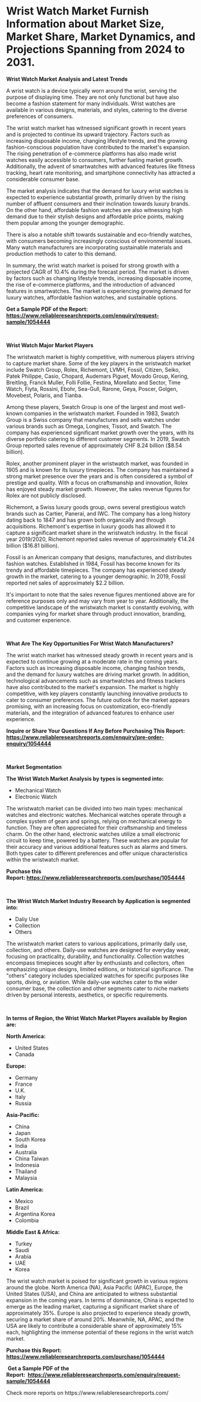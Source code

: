 <p><h1>Wrist Watch Market Furnish Information about Market Size, Market Share, Market Dynamics, and Projections Spanning from 2024 to 2031.</h1></p><p><strong>Wrist Watch Market Analysis and Latest Trends</strong></p>
<p><p>A wrist watch is a device typically worn around the wrist, serving the purpose of displaying time. They are not only functional but have also become a fashion statement for many individuals. Wrist watches are available in various designs, materials, and styles, catering to the diverse preferences of consumers.</p><p>The wrist watch market has witnessed significant growth in recent years and is projected to continue its upward trajectory. Factors such as increasing disposable income, changing lifestyle trends, and the growing fashion-conscious population have contributed to the market's expansion. The rising penetration of e-commerce platforms has also made wrist watches easily accessible to consumers, further fueling market growth. Additionally, the advent of smartwatches with advanced features like fitness tracking, heart rate monitoring, and smartphone connectivity has attracted a considerable consumer base.</p><p>The market analysis indicates that the demand for luxury wrist watches is expected to experience substantial growth, primarily driven by the rising number of affluent consumers and their inclination towards luxury brands. On the other hand, affordable fashion watches are also witnessing high demand due to their stylish designs and affordable price points, making them popular among the younger demographic.</p><p>There is also a notable shift towards sustainable and eco-friendly watches, with consumers becoming increasingly conscious of environmental issues. Many watch manufacturers are incorporating sustainable materials and production methods to cater to this demand.</p><p>In summary, the wrist watch market is poised for strong growth with a projected CAGR of 10.4% during the forecast period. The market is driven by factors such as changing lifestyle trends, increasing disposable income, the rise of e-commerce platforms, and the introduction of advanced features in smartwatches. The market is experiencing growing demand for luxury watches, affordable fashion watches, and sustainable options.</p></p>
<p><strong>Get a Sample PDF of the Report:&nbsp; <a href="https://www.reliableresearchreports.com/enquiry/request-sample/1054444">https://www.reliableresearchreports.com/enquiry/request-sample/1054444</a></strong></p>
<p>&nbsp;</p>
<p><strong>Wrist Watch Major Market Players</strong></p>
<p><p>The wristwatch market is highly competitive, with numerous players striving to capture market share. Some of the key players in the wristwatch market include Swatch Group, Rolex, Richemont, LVMH, Fossil, Citizen, Seiko, Patek Philippe, Casio, Chopard, Audemars Piguet, Movado Group, Kering, Breitling, Franck Muller, Folli Follie, Festina, Morellato and Sector, Time Watch, Fiyta, Rossini, Ebohr, Sea-Gull, Rarone, Geya, Poscer, Golgen, Movebest, Polaris, and Tianba.</p><p>Among these players, Swatch Group is one of the largest and most well-known companies in the wristwatch market. Founded in 1983, Swatch Group is a Swiss company that manufactures and sells watches under various brands such as Omega, Longines, Tissot, and Swatch. The company has experienced significant market growth over the years, with its diverse portfolio catering to different customer segments. In 2019, Swatch Group reported sales revenue of approximately CHF 8.24 billion ($8.54 billion).</p><p>Rolex, another prominent player in the wristwatch market, was founded in 1905 and is known for its luxury timepieces. The company has maintained a strong market presence over the years and is often considered a symbol of prestige and quality. With a focus on craftsmanship and innovation, Rolex has enjoyed steady market growth. However, the sales revenue figures for Rolex are not publicly disclosed.</p><p>Richemont, a Swiss luxury goods group, owns several prestigious watch brands such as Cartier, Panerai, and IWC. The company has a long history dating back to 1847 and has grown both organically and through acquisitions. Richemont's expertise in luxury goods has allowed it to capture a significant market share in the wristwatch industry. In the fiscal year 2019/2020, Richemont reported sales revenue of approximately €14.24 billion ($16.81 billion).</p><p>Fossil is an American company that designs, manufactures, and distributes fashion watches. Established in 1984, Fossil has become known for its trendy and affordable timepieces. The company has experienced steady growth in the market, catering to a younger demographic. In 2019, Fossil reported net sales of approximately $2.2 billion.</p><p>It's important to note that the sales revenue figures mentioned above are for reference purposes only and may vary from year to year. Additionally, the competitive landscape of the wristwatch market is constantly evolving, with companies vying for market share through product innovation, branding, and customer experience.</p></p>
<p>&nbsp;</p>
<p><strong>What Are The Key Opportunities For Wrist Watch Manufacturers?</strong></p>
<p><p>The wrist watch market has witnessed steady growth in recent years and is expected to continue growing at a moderate rate in the coming years. Factors such as increasing disposable income, changing fashion trends, and the demand for luxury watches are driving market growth. In addition, technological advancements such as smartwatches and fitness trackers have also contributed to the market's expansion. The market is highly competitive, with key players constantly launching innovative products to cater to consumer preferences. The future outlook for the market appears promising, with an increasing focus on customization, eco-friendly materials, and the integration of advanced features to enhance user experience.</p></p>
<p><strong>Inquire or Share Your Questions If Any Before Purchasing This Report: <a href="https://www.reliableresearchreports.com/enquiry/pre-order-enquiry/1054444">https://www.reliableresearchreports.com/enquiry/pre-order-enquiry/1054444</a></strong></p>
<p>&nbsp;</p>
<p><strong>Market Segmentation</strong></p>
<p><strong>The Wrist Watch Market Analysis by types is segmented into:</strong></p>
<p><ul><li>Mechanical Watch</li><li>Electronic Watch</li></ul></p>
<p><p>The wristwatch market can be divided into two main types: mechanical watches and electronic watches. Mechanical watches operate through a complex system of gears and springs, relying on mechanical energy to function. They are often appreciated for their craftsmanship and timeless charm. On the other hand, electronic watches utilize a small electronic circuit to keep time, powered by a battery. These watches are popular for their accuracy and various additional features such as alarms and timers. Both types cater to different preferences and offer unique characteristics within the wristwatch market.</p></p>
<p><strong>Purchase this Report:&nbsp;<a href="https://www.reliableresearchreports.com/purchase/1054444">https://www.reliableresearchreports.com/purchase/1054444</a></strong></p>
<p>&nbsp;</p>
<p><strong>The Wrist Watch Market Industry Research by Application is segmented into:</strong></p>
<p><ul><li>Daliy Use</li><li>Collection</li><li>Others</li></ul></p>
<p><p>The wristwatch market caters to various applications, primarily daily use, collection, and others. Daily-use watches are designed for everyday wear, focusing on practicality, durability, and functionality. Collection watches encompass timepieces sought after by enthusiasts and collectors, often emphasizing unique designs, limited editions, or historical significance. The "others" category includes specialized watches for specific purposes like sports, diving, or aviation. While daily-use watches cater to the wider consumer base, the collection and other segments cater to niche markets driven by personal interests, aesthetics, or specific requirements.</p></p>
<p>&nbsp;</p>
<p><strong>In terms of Region, the Wrist Watch Market Players available by Region are:</strong></p>
<p>
    <p> <strong> North America: </strong>
        <ul>
            <li>United States</li>
            <li>Canada</li>
        </ul>
        </p> 
    <p> <strong> Europe: </strong>
        <ul>
            <li>Germany</li>
            <li>France</li>
            <li>U.K.</li>
            <li>Italy</li>
            <li>Russia</li>
        </ul>
        </p> 
    <p> <strong> Asia-Pacific: </strong>
        <ul>
            <li>China</li>
            <li>Japan</li>
            <li>South Korea</li>
            <li>India</li>
            <li>Australia</li>
            <li>China Taiwan</li>
            <li>Indonesia</li>
            <li>Thailand</li>
            <li>Malaysia</li>
        </ul>
        </p> 
    <p> <strong> Latin America: </strong>
        <ul>
            <li>Mexico</li>
            <li>Brazil</li>
            <li>Argentina Korea</li>
            <li>Colombia</li>
        </ul>
        </p> 
    <p> <strong> Middle East & Africa: </strong>
        <ul>
            <li>Turkey</li>
            <li>Saudi</li>
            <li>Arabia</li>
            <li>UAE</li>
            <li>Korea</li>
        </ul>
    </p>
    </p>
<p><p>The wrist watch market is poised for significant growth in various regions around the globe. North America (NA), Asia Pacific (APAC), Europe, the United States (USA), and China are anticipated to witness substantial expansion in the coming years. In terms of dominance, China is expected to emerge as the leading market, capturing a significant market share of approximately 35%. Europe is also projected to experience steady growth, securing a market share of around 20%. Meanwhile, NA, APAC, and the USA are likely to contribute a considerable share of approximately 15% each, highlighting the immense potential of these regions in the wrist watch market.</p></p>
<p><strong>Purchase this Report: <a href="https://www.reliableresearchreports.com/purchase/1054444">https://www.reliableresearchreports.com/purchase/1054444</a></strong></p>
<p>&nbsp;<strong>Get a Sample PDF of the Report:&nbsp;&nbsp;<a href="https://www.reliableresearchreports.com/enquiry/request-sample/1054444">https://www.reliableresearchreports.com/enquiry/request-sample/1054444</a></strong></p>
<p><strong></strong></p>
<p>Check more reports on https://www.reliableresearchreports.com/</p>